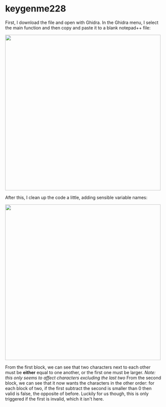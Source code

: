# keygenme228

First, I download the file and open with Ghidra. In the Ghidra menu, I select the main function and then copy and paste it to a blank notepad++ file:

<img src="https://user-images.githubusercontent.com/48258855/163683672-40f6db58-766c-483c-aff7-5896573a079b.png" width="500">

After this, I clean up the code a little, adding sensible variable names:

<img src="https://user-images.githubusercontent.com/48258855/163683849-a8f79bc4-7896-45ce-9b85-1ffc9f99355f.png" width="500">

From the first block, we can see that two characters next to each other must be **either** equal to one another, or the first one must be larger. *Note: this only seems to affect characters excluding the last two*
From the second block, we can see that it now wants the characters in the other order: for each block of two, if the first subtract the second is smaller than 0 then valid is false, the opposite of before. Luckily for us though, this is only triggered if the first is invalid, which it isn't here.
